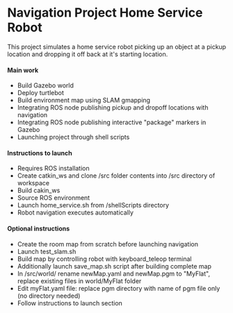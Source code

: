 # Navigation Project Home Service Robot
This project simulates a home service robot picking up an object at a pickup location and dropping it off back at it's starting location.

#### Main work
- Build Gazebo world
- Deploy turtlebot
- Build environment map using SLAM gmapping
- Integrating ROS node publishing pickup and dropoff locations with navigation
- Integrating ROS node publishing interactive "package" markers in Gazebo
- Launching project through shell scripts

#### Instructions to launch
- Requires ROS installation
- Create catkin_ws and clone /src folder contents into /src directory of workspace
- Build cakin_ws
- Source ROS environment
- Launch home_service.sh from /shellScripts directory
- Robot navigation executes automatically

#### Optional instructions
- Create the room map from scratch before launching navigation
- Launch test_slam.sh
- Build map by controlling robot with keyboard_teleop terminal
- Additionally launch save_map.sh script after building complete map
- In /src/world/ rename newMap.yaml and newMap.pgm to "MyFlat", replace existing files in world/MyFlat folder
- Edit myFlat.yaml file: replace pgm directory with name of pgm file only (no directory needed)
- Follow instructions to launch section
